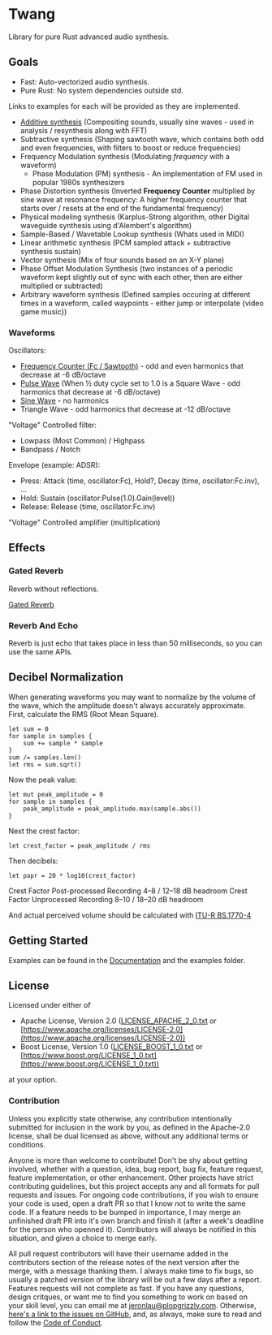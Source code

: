 # Twang
Library for pure Rust advanced audio synthesis.

## Goals
- Fast: Auto-vectorized audio synthesis.
- Pure Rust: No system dependencies outside std.

Links to examples for each will be provided as they are implemented.
- [Additive synthesis](https://github.com/AldaronLau/twang/blob/stable/examples/piano.rs)
  (Compositing sounds, usually sine waves - used in analysis / resynthesis along
  with FFT)
- Subtractive synthesis (Shaping sawtooth wave, which contains both odd and even
  frequencies, with filters to boost or reduce frequencies)
- Frequency Modulation synthesis (Modulating *frequency* with a waveform)
  - Phase Modulation (PM) synthesis - An implementation of FM used in popular
    1980s synthesizers
- Phase Distortion synthesis (Inverted **Frequency Counter** multiplied by sine
  wave at resonance frequency: A higher frequency counter that starts over /
  resets at the end of the fundamental frequency)
- Physical modeling synthesis (Karplus-Strong algorithm, other Digital waveguide
  synthesis using d'Alembert's algorithm)
- Sample-Based / Wavetable Lookup synthesis (Whats used in MIDI)
- Linear arithmetic synthesis (PCM sampled attack + subtractive synthesis
  sustain)
- Vector synthesis (Mix of four sounds based on an X-Y plane)
- Phase Offset Modulation Synthesis (two instances of a periodic waveform kept
  slightly out of sync with each other, then are either multiplied or
  subtracted)
- Arbitrary waveform synthesis (Defined samples occuring at different times in
  a waveform, called waypoints - either jump or interpolate {video game music})

### Waveforms
Oscillators:
- [Frequency Counter (Fc / Sawtooth)](https://docs.rs/twang/latest/twang/struct.Fc.html) -
  odd and even harmonics that decrease at -6 dB/octave
- [Pulse Wave](https://docs.rs/twang/latest/twang/sig/struct.Signal.html#method.pulse)
  (When ½ duty cycle set to 1.0 is a Square Wave - odd harmonics that decrease
  at -6 dB/octave)
- [Sine Wave](https://docs.rs/twang/latest/twang/sig/struct.Signal.html#method.sine) -
  no harmonics
- Triangle Wave - odd harmonics that decrease at -12 dB/octave

"Voltage" Controlled filter:
- Lowpass (Most Common) / Highpass
- Bandpass / Notch

Envelope (example: ADSR):
- Press: Attack (time, oscillator:Fc), Hold?, Decay (time, oscillator:Fc.inv), …
- Hold: Sustain (oscillator:Pulse(1.0).Gain(level))
- Release: Release (time, oscillator:Fc.inv)

"Voltage" Controlled amplifier (multiplication)

## Effects
### Gated Reverb
Reverb without reflections.

[Gated Reverb](https://github.com/AldaronLau/twang/blob/stable/examples/gate.rs)

### Reverb And Echo
Reverb is just echo that takes place in less than 50 milliseconds, so you can
use the same APIs.

## Decibel Normalization
When generating waveforms you may want to normalize by the volume of the wave,
which the amplitude doesn't always accurately approximate.  First, calculate the
RMS (Root Mean Square).
```
let sum = 0
for sample in samples {
    sum += sample * sample
}
sum /= samples.len()
let rms = sum.sqrt()
```

Now the peak value:
```
let mut peak_amplitude = 0
for sample in samples {
    peak_amplitude = peak_amplitude.max(sample.abs())
}
```

Next the crest factor:
```
let crest_factor = peak_amplitude / rms
```

Then decibels:

```
let papr = 20 * log10(crest_factor)
```

Crest Factor Post-processed Recording 4–8 / 12–18 dB headroom
Crest Factor Unprocessed Recording 8–10 / 18–20 dB headroom

And actual perceived volume should be calculated with
[ITU-R BS.1770-4](https://www.itu.int/dms_pubrec/itu-r/rec/bs/R-REC-BS.1770-4-201510-I!!PDF-E.pdf)

## Getting Started
Examples can be found in the [Documentation](https://docs.rs/twang) and the
examples folder.

## License
Licensed under either of
 - Apache License, Version 2.0
   ([LICENSE_APACHE_2_0.txt](https://github.com/AldaronLau/twang/blob/stable/LICENSE_APACHE_2_0.txt) or
   [https://www.apache.org/licenses/LICENSE-2.0](https://www.apache.org/licenses/LICENSE-2.0))
 - Boost License, Version 1.0
   ([LICENSE_BOOST_1_0.txt](https://github.com/AldaronLau/twang/blob/stable/LICENSE_BOOST_1_0.txt) or
   [https://www.boost.org/LICENSE_1_0.txt](https://www.boost.org/LICENSE_1_0.txt))

at your option.

### Contribution
Unless you explicitly state otherwise, any contribution intentionally submitted
for inclusion in the work by you, as defined in the Apache-2.0 license, shall be
dual licensed as above, without any additional terms or conditions.

Anyone is more than welcome to contribute!  Don't be shy about getting involved,
whether with a question, idea, bug report, bug fix, feature request, feature
implementation, or other enhancement.  Other projects have strict contributing
guidelines, but this project accepts any and all formats for pull requests and
issues.  For ongoing code contributions, if you wish to ensure your code is
used, open a draft PR so that I know not to write the same code.  If a feature
needs to be bumped in importance, I may merge an unfinished draft PR into it's
own branch and finish it (after a week's deadline for the person who openned
it).  Contributors will always be notified in this situation, and given a choice
to merge early.

All pull request contributors will have their username added in the contributors
section of the release notes of the next version after the merge, with a message
thanking them.  I always make time to fix bugs, so usually a patched version of
the library will be out a few days after a report.  Features requests will not
complete as fast.  If you have any questions, design critques, or want me to
find you something to work on based on your skill level, you can email me at
[jeronlau@plopgrizzly.com](mailto:jeronlau@plopgrizzly.com).  Otherwise,
[here's a link to the issues on GitHub](https://github.com/AldaronLau/twang/issues),
and, as always, make sure to read and follow the
[Code of Conduct](https://github.com/AldaronLau/twang/blob/stable/CODE_OF_CONDUCT.md).
